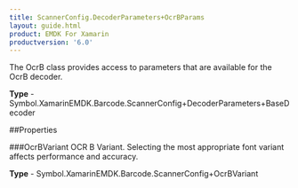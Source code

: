 ```yaml
---
title: ScannerConfig.DecoderParameters+OcrBParams
layout: guide.html
product: EMDK For Xamarin 
productversion: '6.0' 
---
```

The OcrB class provides access to parameters that are available for the OcrB decoder.

**Type** - Symbol.XamarinEMDK.Barcode.ScannerConfig+DecoderParameters+BaseDecoder

##Properties

###OcrBVariant
OCR B Variant. Selecting the most appropriate font variant affects performance and accuracy.

**Type** - Symbol.XamarinEMDK.Barcode.ScannerConfig+OcrBVariant
